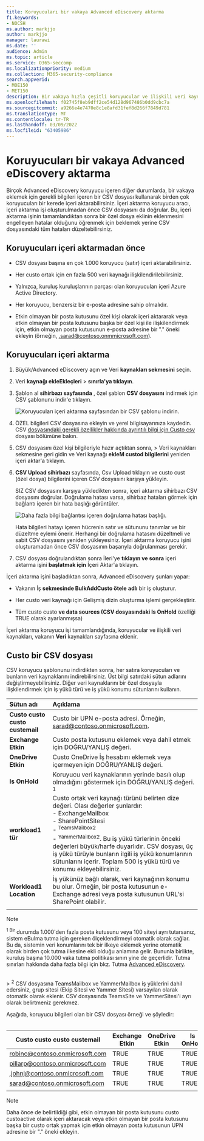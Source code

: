 ```yaml
---
title: Koruyucuları bir vakaya Advanced eDiscovery aktarma
f1.keywords:
- NOCSH
ms.author: markjjo
author: markjjo
manager: laurawi
ms.date: ''
audience: Admin
ms.topic: article
ms.service: O365-seccomp
ms.localizationpriority: medium
ms.collection: M365-security-compliance
search.appverid:
- MOE150
- MET150
description: Bir vakaya hızla çeşitli koruyucular ve ilişkili veri kaynaklarını hızla eklemek için toplu içeri aktarma aracını Advanced eDiscovery.
ms.openlocfilehash: f02745f8eb9dff2ce54d128d967486b0dd9cbc7a
ms.sourcegitcommit: a9266e4e7470e8c1e8afd31fef8d266f7849d781
ms.translationtype: MT
ms.contentlocale: tr-TR
ms.lasthandoff: 03/09/2022
ms.locfileid: "63405986"
---
```

# <a name="import-custodians-to-an-advanced-ediscovery-case"></a>Koruyucuları bir vakaya Advanced eDiscovery aktarma

Birçok Advanced eDiscovery koruyucu içeren diğer durumlarda, bir vakaya eklemek için gerekli bilgileri içeren bir CSV dosyası kullanarak birden çok koruyucuları bir kerede içeri aktarabilirsiniz. İçeri aktarma koruyucu aracı, içeri aktarma işi oluşturulmadan önce CSV dosyasını da doğrular. Bu, içeri aktarma işinin tamamlandıktan sonra bir özel dosya eklinin eklenmesini engelleyen hatalar olduğunu öğrenmek için beklemek yerine CSV dosyasındaki tüm hataları düzeltebilirsiniz.

## <a name="before-you-import-custodians"></a>Koruyucuları içeri aktarmadan önce

- CSV dosyası başına en çok 1.000 koruyucu (satır) içeri aktarabilirsiniz.

- Her custo ortak için en fazla 500 veri kaynağı ilişkilendirilebilirsiniz.  

- Yalnızca, kuruluş kuruluşlarının parçası olan koruyucuları içeri Azure Active Directory.

- Her koruyucu, benzersiz bir e-posta adresine sahip olmalıdır.

- Etkin olmayan bir posta kutusunu özel kişi olarak içeri aktararak veya etkin olmayan bir posta kutusunu başka bir özel kişi ile ilişkilendirmek için, etkin olmayan posta kutusunun e-posta adresine bir "." öneki ekleyin (örneğin, .sarad@contoso.onmmicrosoft.com).

## <a name="import-custodians"></a>Koruyucuları içeri aktarma

1. Büyük/Advanced eDiscovery açın ve Veri **kaynakları sekmesini** seçin.

2. Veri **kaynağı ekleEkleçleri** >  **sınırla'ya tıklayın**.

3. Şablon al **sihirbazı sayfasında** , özel şablon **CSV dosyasını** indirmek için CSV şablonunu indir'e tıklayın.

   ![Koruyucuları içeri aktarma sayfasından bir CSV şablonu indirin.](../media/ImportCustodians1.png)

4. ÖZEL bilgileri CSV dosyasına ekleyin ve yerel bilgisayarınıza kaydedin. CSV [dosyasındaki gerekli özellikler hakkında ayrıntılı bilgi için Custo csv](#custodian-csv-file) dosyası bölümüne bakın.

5. CSV dosyasını özel kişi bilgileriyle hazır açtıktan sonra,  >  Veri kaynakları sekmesine geri gidin ve Veri  kaynağı **ekleM custod bilgilerini** yeniden içeri aktar'a tıklayın.

6. **CSV Upload sihirbazı** sayfasında, Csv Upload tıklayın ve custo cust  (özel dosya) bilgilerini içeren CSV dosyasını karşıya yükleyin.

   SIZ CSV dosyasını karşıya yükledikten sonra, içeri aktarma sihirbazı CSV dosyasını doğrular. Doğrulama hatası varsa, sihirbaz hataları görmek için bağlantı içeren bir hata başlığı görüntüler.

   ![Daha fazla bilgi bağlantısı içeren doğrulama hatası başlığı.](../media/ImportCustodians2.png)

   Hata bilgileri hatayı içeren hücrenin satır ve sütununu tanımlar ve bir düzeltme eylemi önerir. Herhangi bir doğrulama hatasını düzeltmeli ve sabit CSV dosyasını yeniden yükleyesiniz. İçeri aktarma koruyucu işini oluşturamadan önce CSV dosyasının başarıyla doğrulanması gerekir.

7. CSV dosyası doğrulandıktan sonra İleri'ye **tıklayın ve sonra** içeri aktarma işini **başlatmak için** İçeri Aktar'a tıklayın.

İçeri aktarma işini başladıktan sonra, Advanced eDiscovery şunları yapar:

- Vakanın İş **sekmesinde BulkAddCusto ötele** **adlı** bir iş oluşturur.

- Her custo veri kaynağı için Gelişmiş dizin oluşturma işlemi gerçekleştirir.

- Tüm custo custo **ve data sources (CSV dosyasındaki Is OnHold** özelliği TRUE olarak ayarlanmışsa)

İçeri aktarma koruyucu işi tamamlandığında, koruyucular ve ilişkili veri kaynakları, vakanın **Veri** kaynakları sayfasına eklenir.

## <a name="custodian-csv-file"></a>Custo bir CSV dosyası

CSV koruyucu şablonunu indirdikten sonra, her satıra koruyucuları ve bunların veri kaynaklarını indirebilirsiniz. Üst bilgi satırdaki sütun adlarını değiştirmeyebilirsiniz. Diğer veri kaynaklarını bir özel dosyayla ilişkilendirmek için iş yükü türü ve iş yükü konumu sütunlarını kullanın.

| Sütun adı|Açıklama|
|:------- |:------------------------------------------------------------|
|**Custo custo custo custemail**     |Custo bir UPN e-posta adresi. Örneğin, sarad@contoso.onmicrosoft.com.           |
|**Exchange Etkin** | Custo posta kutusunu eklemek veya dahil etmek için DOĞRU/YANLIŞ değeri.      |
|**OneDrive Etkin** | Custo OneDrive İş hesabını eklemek veya içermeyen için DOĞRU/YANLIŞ değeri. |
|**Is OnHold**        | Koruyucu veri kaynaklarının yerinde basılı olup olmadığını göstermek için DOĞRU/YANLIŞ değeri. <sup>1</sup>     |
|**workload1 tür**         |Custo ortak veri kaynağı türünü belirten dize değeri. Olası değerler şunlardır: <br/>- ExchangeMailbox<br/> - SharePointSitesi<br/>- <sup>TeamsMailbox2</sup><br/>- <sup>YammerMailbox2</sup>. Bu iş yükü türlerinin önceki değerleri büyük/harfe duyarlıdır. CSV dosyası, üç iş yükü türüyle bunların ilgili iş yükü konumlarının sütunlarını içerir. Toplam 500 iş yükü türü ve konumu  ekleyebilirsiniz.|
|**Workload1 Location**     | İş yükünüz bağlı olarak, veri kaynağının konumu bu olur. Örneğin, bir posta kutusunun e-Exchange adresi veya posta kutusunun URL'si SharePoint olabilir. |
|||

> [!NOTE]
> <sup>1 Bir</sup> durumda 1.000'den fazla posta kutusunu veya 100 siteyi ayrı tutarsanız, sistem eBulma tutma için gereken ölçeklendirmeyi otomatik olarak sağlar. Bu da, sistemin veri konumlarını tek bir ilkeye eklemek yerine otomatik olarak birden çok tutma ilkesine ekli olduğu anlamına gelir. Bununla birlikte, kuruluş başına 10.000 vaka tutma politikası sınırı yine de geçerlidir. Tutma sınırları hakkında daha fazla bilgi için bkz. Tutma [Advanced eDiscovery](limits-ediscovery20.md#hold-limits).
<br>
> <sup>2</sup> CSV dosyasına TeamsMailbox ve YammerMailbox iş yüklerini dahil edersiniz, grup sitesi (Ekip Sitesi ve Yammer Sitesi) varsayılan olarak otomatik olarak eklenir. CSV dosyasında TeamsSite ve YammerSitesi'i ayrı olarak belirtmeniz gerekmez.

Aşağıda, koruyucu bilgileri olan bir CSV dosyası örneği ve şöyledir:<br/><br/>

|Custo custo custo custemail      | Exchange Etkin | OneDrive Etkin | Is OnHold | workload1 tür | Workload1 Location             |
| ----------------- | ---------------- | ---------------- | --------- | -------------- | ------------------------------ |
|robinc@contoso.onmicrosoft.com | TRUE             | TRUE             | TRUE      | SharePointSitesi | https://contoso.sharepoint.com |
|pillarp@contoso.onmicrosoft.com | TRUE             | TRUE             | TRUE      | |  |
|.johnj@contoso.onmicrosoft.com|TRUE|TRUE|TRUE||
|sarad@contoso.onmicrosoft.com|TRUE|TRUE|TRUE|ExchangeMailbox|.saradavis@contoso.onmicrosoft.com
||||||

> [!NOTE]
> Daha önce de belirtildiği gibi, etkin olmayan bir posta kutusunu custo custoactive olarak içeri aktaracak veya etkin olmayan bir posta kutusunu başka bir custo ortak yapmak için etkin olmayan posta kutusunun UPN adresine bir "." öneki ekleyin.
